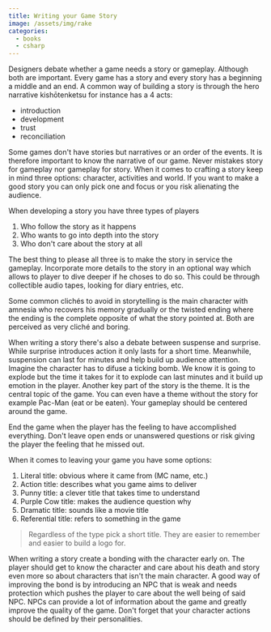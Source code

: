 ```yaml
---
title: Writing your Game Story
image: /assets/img/rake
categories:
  - books
  - csharp
---
```


Designers debate whether a game needs a story or gameplay. Although both are
important. Every game has a story and every story has a beginning a middle and
an end. A common way of building a story is through the hero narrative
kishōtenketsu for instance has a 4 acts:

- introduction
- development
- trust
- reconciliation

Some games don't have stories but narratives or an order of the events. It is
therefore important to know the narrative of our game. Never mistakes story for
gameplay nor gameplay for story. When it comes to crafting a story keep in mind
three options: character, activities and world. If you want to make a good story
you can only pick one and focus or you risk alienating the audience.

When developing a story you have three types of players

1. Who follow the story as it happens
2. Who wants to go into depth into the story
3. Who don't care about the story at all

The best thing to please all three is to make the story in service the gameplay.
Incorporate more details to the story in an optional way which allows to player
to dive deeper if he choses to do so. This could be through collectible audio
tapes, looking for diary entries, etc.

Some common clichés to avoid in storytelling is the main character with amnesia
who recovers his memory gradually or the twisted ending where the ending is the
complete opposite of what the story pointed at. Both are perceived as very
cliché and boring.

When writing a story there's also a debate between suspense and surprise. While
surprise introduces action it only lasts for a short time. Meanwhile, suspension
can last for minutes and help build up audience attention. Imagine the character
has to difuse a ticking bomb. We know it is going to explode but the time it
takes for it to explode can last minutes and it build up emotion in the player.
Another key part of the story is the theme. It is the central topic of the game.
You can even have a theme without the story for example Pac-Man
(eat or be eaten). Your gameplay should be centered around the game.

End the game when the player has the feeling to have accomplished everything.
Don't leave open ends or unanswered questions or risk giving the player the
feeling that he missed out.

When it comes to leaving your game you have some options:

1. Literal title: obvious where it came from (MC name, etc.)
2. Action title: describes what you game aims to deliver
3. Punny title: a clever title that takes time to understand
4. Purple Cow title: makes the audience question why
5. Dramatic title: sounds like a movie title
6. Referential title: refers to something in the game

> Regardless of the type pick a short title. They are easier to remember and
> easier to build a logo for.

When writing a story create a bonding with the character early on. The player
should get to know the character and care about his death and story even more so
about characters that isn't the main character. A good way of improving the bond
is by introducing an NPC that is weak and needs protection which pushes the
player to care about the well being of said NPC. NPCs can provide a lot of
information about the game and greatly improve the quality of the game. Don't
forget that your character actions should be defined by their personalities.
